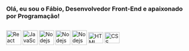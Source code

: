 ### Olá, eu sou o Fábio, Desenvolvedor Front-End e apaixonado por Programação!

##

<div>
 <img align="center" alt="React" height="40" width="40" src="https://cdn.jsdelivr.net/gh/devicons/devicon/icons/javascript/javascript-original.svg" />
 <img align="center" alt="JavaScript" height="40" width="40" src="https://cdn.jsdelivr.net/gh/devicons/devicon/icons/react/react-original-wordmark.svg"/>
 <img align="center" alt="Nodejs" height="40" width="40" src="https://user-images.githubusercontent.com/116193280/228910856-a7b9c1cb-0518-4e28-860d-0af827cea515.png"/>
 <img align="center" alt="Nodejs" height="40" width="40" src="https://user-images.githubusercontent.com/116193280/228911467-1739b657-ca18-4db6-853b-08b0b30a4735.png"/>
 <img align="center" alt="Nodejs" height="40" width="40" src="https://user-images.githubusercontent.com/116193280/228910856-a7b9c1cb-0518-4e28-860d-0af827cea515.png"/>
 <img align="center" alt="HTML" height="30" width="40" src="https://cdn.jsdelivr.net/gh/devicons/devicon/icons/html5/html5-original.svg" />
 <img align="center" alt="CSS" height="30" width="40" src="https://cdn.jsdelivr.net/gh/devicons/devicon/icons/css3/css3-original.svg" />
<div/>
